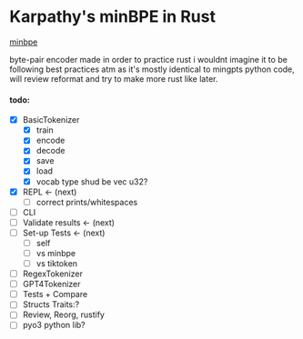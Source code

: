 # Karpathy's minBPE in Rust

[minbpe](https://github.com/karpathy/minbpe)

byte-pair encoder
made in order to practice rust i wouldnt imagine it to be following best practices atm as it's mostly identical to mingpts python code, will review reformat and try to make more rust like later.

#### todo: 

 - [x] BasicTokenizer
    - [x] train
    - [x] encode
    - [x] decode
    - [x] save
    - [x] load
    - [x] vocab type shud be vec u32?
 - [x] REPL <- (next)
    - [ ] correct prints/whitespaces
 - [ ] CLI
 - [ ] Validate results <- (next)
 - [ ] Set-up Tests <- (next)
    - [ ] self
    - [ ] vs minbpe
    - [ ] vs tiktoken
 - [ ] RegexTokenizer
 - [ ] GPT4Tokenizer
 - [ ] Tests + Compare
 - [ ] Structs Traits:?
 - [ ] Review, Reorg, rustify
 - [ ] pyo3 python lib?